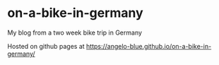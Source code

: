 # on-a-bike-in-germany
My blog from a two week bike trip in Germany

Hosted on github pages at https://angelo-blue.github.io/on-a-bike-in-germany/
